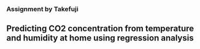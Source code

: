 ### Assignment by Takefuji
## Predicting CO2 concentration from temperature and humidity at home using regression analysis

